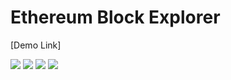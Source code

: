# Ethereum Block Explorer

[Demo Link]







<img src="./img/etherscan-clone-1.png">
<img src="./img/etherscan-clone-2.png">
<img src="./img/etherscan-clone-3.png">
<img src="./img/etherscan-clone-4.png">
